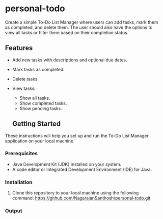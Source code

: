 # personal-todo
Create a simple To-Do List Manager where users can add tasks, mark them as completed, and delete them. The user should also have the options to view all tasks or filter them based on their completion status.

## Features

- Add new tasks with descriptions and optional due dates.
- Mark tasks as completed.
- Delete tasks.
- View tasks:
  - Show all tasks.
  - Show completed tasks.
  - Show pending tasks.
 
  ## Getting Started

These instructions will help you set up and run the To-Do List Manager application on your local machine.

### Prerequisites

- Java Development Kit (JDK) installed on your system.
- A code editor or Integrated Development Environment (IDE) for Java.

### Installation

1. Clone this repository to your local machine using the following command:
   https://github.com/NagarajanSanthosh/personal-todo.git

### Output

